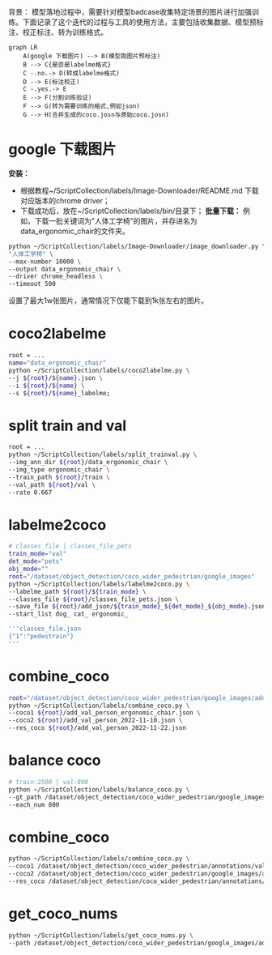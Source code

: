 背景：
模型落地过程中，需要针对模型badcase收集特定场景的图片进行加强训练。下面记录了这个迭代的过程与工具的使用方法，主要包括收集数据、模型预标注、校正标注、转为训练格式。

```mermaid
graph LR
    A(google 下载图片) --> B(模型跑图片预标注)
    B --> C{是否是labelme格式}
    C -.no.-> D(转成labelme格式)
    D --> E(标注校正)
    C -.yes.-> E
    E --> F(分割训练验证)
    F --> G(转为需要训练的格式,例如json)
    G --> H(合并生成的coco.josn与原始coco.josn)

```

# google 下载图片
**安装：**
+ 根据教程~/ScriptCollection/labels/Image-Downloader/README.md 下载对应版本的chrome driver；
+ 下载成功后，放在~/ScriptCollection/labels/bin/目录下；
**批量下载：**
例如，下载一批关键词为"人体工学椅"的图片，并存进名为data_ergonomic_chair的文件夹。
```sh
python ~/ScriptCollection/labels/Image-Downloader/image_downloader.py \
"人体工学椅" \
--max-number 10000 \
--output data_ergonomic_chair \
--driver chrome_headless \
--timeout 500
```
设置了最大1w张图片，通常情况下仅能下载到1k张左右的图片。

# coco2labelme
```sh
root = ...
name="data_ergonomic_chair"
python ~/ScriptCollection/labels/coco2labelme.py \
--j ${root}/${name}.json \
--i ${root}/${name} \
--s ${root}/${name}_labelme;
```

# split train and val
```sh
root = ...
python ~/ScriptCollection/labels/split_trainval.py \
--img_ann_dir ${root}/data_ergonomic_chair \
--img_type ergonomic_chair \
--train_path ${root}/train \
--val_path ${root}/val \
--rate 0.667
```

# labelme2coco
```sh
# classes_file | classes_file_pets
train_mode="val"
det_mode="pets"
obj_mode=""
root="/dataset/object_detection/coco_wider_pedestrian/google_images"
python ~/ScriptCollection/labels/labelme2coco.py \
--labelme_path ${root}/${train_mode} \
--classes_file ${root}/classes_file_pets.json \
--save_file ${root}/add_json/${train_mode}_${det_mode}_${obj_mode}.json \
--start_list dog_ cat_ ergonomic_

'''classes_file.json
{"1":"pedestrain"}
'''
```

# combine_coco
```sh
root="/dataset/object_detection/coco_wider_pedestrian/google_images/add_json"
python ~/ScriptCollection/labels/combine_coco.py \
--coco1 ${root}/add_val_person_ergonomic_chair.json \
--coco2 ${root}/add_val_person_2022-11-10.json \
--res_coco ${root}/add_val_person_2022-11-22.json
```

# balance coco
```sh
# train:2500 | val:800
python ~/ScriptCollection/labels/balance_coco.py \
--gt_path /dataset/object_detection/coco_wider_pedestrian/google_images/add_json/add_val_pets_2022-11-22.json \
--each_num 800
```

# combine_coco
```sh
python ~/ScriptCollection/labels/combine_coco.py \
--coco1 /dataset/object_detection/coco_wider_pedestrian/annotations/val.json \
--coco2 /dataset/object_detection/coco_wider_pedestrian/google_images/add_json/add_val_person_2022-11-22_balance.json \
--res_coco /dataset/object_detection/coco_wider_pedestrian/annotations/val_person_2022-11-22_balance.json
```

# get_coco_nums
```sh
python ~/ScriptCollection/labels/get_coco_nums.py \
--path /dataset/object_detection/coco_wider_pedestrian/google_images/add_json
```